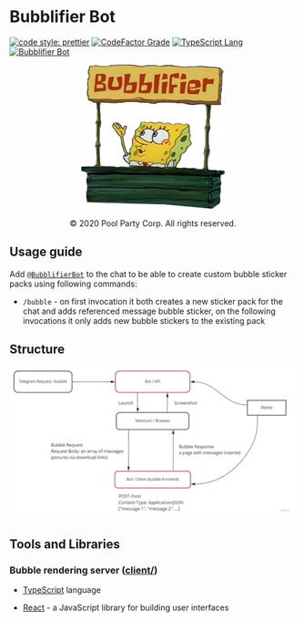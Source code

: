# Bubblifier Bot

[![code style: prettier](https://img.shields.io/badge/code_style-prettier-ff69b4.svg?style=flat-square&logo=prettier)](https://github.com/prettier/prettier)
[![CodeFactor Grade](https://img.shields.io/codefactor/grade/github/pool-party/bubblifier-bot?logo=codefactor)](https://www.codefactor.io/repository/github/pool-party/bubblifier-bot)
[![TypeScript Lang](https://img.shields.io/github/languages/top/pool-party/bubblifier-bot?logo=TypeScript)](http://typescriptlang.org/)
[![Bubblifier Bot](https://img.shields.io/badge/telegram-Bubblifier_Bot-blue?logo=Telegram)](https://t.me/BubblifierBot/)

<div align="center">
    <img src="assets/title.png" width=50% alt="logo">
</div>
<p align="center">© 2020 Pool Party Corp. All rights reserved.</p>

## Usage guide

Add [`@BubblifierBot`](https://t.me/BubblifierBot) to the chat to be able to create custom bubble sticker packs using
following commands:

- `/bubble` - on first invocation it both creates a new sticker pack for the chat
  and adds referenced message bubble sticker, on the following invocations it only adds new bubble stickers to the
  existing pack

## Structure

![Project Structure](assets/project-schema.jpg)

## Tools and Libraries

### Bubble rendering server ([client/](client/))

- [TypeScript](http://typescriptlang.org/) language

- [React](https://reactjs.org/) - a JavaScript library for building user interfaces
